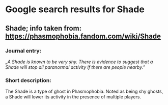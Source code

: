 # Google search results for Shade
## Shade; info taken from: https://phasmophobia.fandom.com/wiki/Shade
### Journal entry:
*„A Shade is known to be very shy. There is evidence to suggest that a Shade will stop all paranormal activity if there are people nearby.”*

### Short description:
The Shade is a type of ghost in Phasmophobia. Noted as being shy ghosts, a Shade will lower its activity in the presence of multiple players.